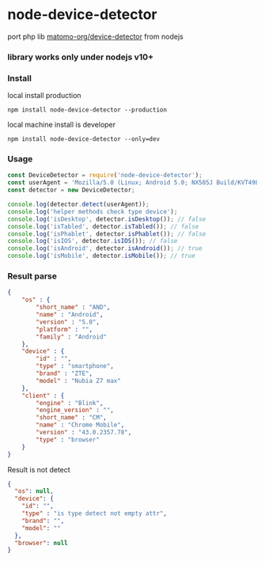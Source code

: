 # node-device-detector

port php lib [matomo-org/device-detector](https://github.com/matomo-org/device-detector) from nodejs

### library works only under nodejs v10+

### Install

local install production

```
npm install node-device-detector --production
```
local machine install is developer
```
npm install node-device-detector --only=dev
```

### Usage

```js
const DeviceDetector = require('node-device-detector');
const userAgent = 'Mozilla/5.0 (Linux; Android 5.0; NX505J Build/KVT49L) AppleWebKit/537.36 (KHTML, like Gecko) Chrome/43.0.2357.78 Mobile Safari/537.36';
const detector = new DeviceDetector;

console.log(detector.detect(userAgent));
console.log('helper methods check type device');
console.log('isDesktop', detector.isDesktop()); // false
console.log('isTabled', detector.isTabled()); // false
console.log('isPhablet', detector.isPhablet()); // false
console.log('isIOS', detector.isIOS()); // false
console.log('isAndroid', detector.isAndroid()); // true
console.log('isMobile', detector.isMobile()); // true

```

### Result parse

```json
{
	"os" : {
		"short_name" : "AND",
		"name" : "Android",
		"version" : "5.0",
		"platform" : "",
		"family" : "Android"
	},
	"device" : {
		"id" : "",
		"type" : "smartphone",
		"brand" : "ZTE",
		"model" : "Nubia Z7 max"
	},
	"client" : {
		"engine" : "Blink",
		"engine_version" : "",
		"short_name" : "CM",
		"name" : "Chrome Mobile",
		"version" : "43.0.2357.78",
		"type" : "browser"
	}
}
```

Result is not detect
```json
{ 
  "os": null,
  "device": {
    "id": "",
    "type" : "is type detect not empty attr",
    "brand": "",
    "model": ""
  },
  "browser": null
}
```